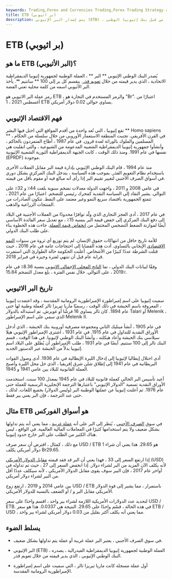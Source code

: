 ```yaml
---
keywords: Trading,Forex and Currencies Trading,Forex Trading Strategy and Education,Strategy and Education
title: ETB (بر اثيوبي)
description: يتم إصدار البر الإثيوبي (ETB) ، العملة الوطنية لجمهورية إثيوبيا الديمقراطية الفيدرالية ، من قبل بنك إثيوبيا الوطني.
---
```


# ETB (بر اثيوبي)
## ما هو ETB (البر الأثيوبي)؟

يُصدر البنك الوطني الإثيوبي ** البر ** ، العملة الوطنية لجمهورية إثيوبيا الديمقراطية الاتحادية ، الذي يدير قيمته من خلال [تعويم قذر](/dirtyfloat). ينقسم كل بر إلى 100 ** سانتيم **. يأخذ البر الأثيوبي اسمه من كلمة محلية تعني الفضة.

رمز عملة البر الاثيوبي هو ETB ، والرمز المستخدم في التجارة هو "Br". اعتبارًا من أغسطس 2021 ، 1 ETB يساوي حوالي 0.02 دولار أمريكي.

## فهم الاقتصاد الإثيوبي

تقع إثيوبيا ، التي تُعد واحدة من أقدم المواقع التي احتل فيها البشر ** Homo sapiens ** ، في القرن الأفريقي. تجنبت المنطقة الاستعمار الأوروبي من خلال سلسلة من الحكام المسلمين والملوك بالوراثة لعدة قرون. في عام 1987 ، أطاح المتمردون بالحاكم ، وأنشأوا جمهورية إثيوبيا الديمقراطية الشعبية المدعومة من الشيوعية ، والتي انقلبت هي نفسها في عام 1991. ومنذ ذلك الوقت ، كانت الجبهة الديمقراطية الثورية الشعبية الإثيوبية (EPRDF) موجودة.

منذ عام 1994 ، قام البنك الوطني الإثيوبي بإدارة قيمة البر مقابل العملات الأخرى باستخدام نظام التعويم القذر. بموجب هذه السياسة ، يتدخل البنك المركزي بشكل دوري في أسواق الصرف الأجنبي لتغيير تقييم البر إذا رأى أنه مبالغ فيه أو مقوم بأقل من قيمته.

في عامي 2008 و 2011 ، واجهت الدولة معدلات تضخم سنوية بلغت 44٪ و 32٪ على التوالي. يشير النقاد إلى السياسة النقدية كمحرك رئيسي للتضخم. اعتبارًا من عام 2021 ، تتمتع الجمهورية باقتصاد سريع النمو وغير معتمد على النفط. تتكون الصادرات من المنتجات الزراعية والذهب.

في عام 2017 ، أدى العجز التجاري الذي ولّد توافرًا محدودًا من العملات الأجنبية في البلاد إلى دفع البنك المركزي إلى خفض قيمة البر بنسبة 15٪ ، مع تعديل سعر الفائدة الأساسي أيضًا لموازنة الضغط التضخمي المحتمل من [انخفاض قيمة العملة](/devaluation). جاءت هذه الخطوة بناء على طلب البنك الدولي.

للأمة تاريخ حافل من انتهاكات حقوق الإنسان. لم يتم توزيع أي ثروة من سنوات [النمو الاقتصادي](/economicgrowth) الإيجابي بالتساوي. أدت هذه القضايا إلى احتجاجات عامة في عام 2016 ، حيث قتلت الشرطة عددًا كبيرًا من الأشخاص. أعلنت الحكومة حالة الطوارئ التي استمرت قرابة عام قبل أن تنتهي لفترة وجيزة في فبراير 2018.

وفقًا لبيانات البنك الدولي ، نما [الناتج المحلي الإجمالي الإثيوبي](/gdp) بنسبة 8.36٪ في عام 2019 ، على التوالي. خلال نفس الفترة ، بلغ معدل التضخم 15.84٪.

## تاريخ البر الاثيوبي

سميت إثيوبيا على اسم إمبراطورة الإمبراطورية الرومانية المقدسة ، وقد اعتمدت إثيوبيا ، المعروفة باسم الحبشة في ذلك الوقت ، رسميًا ماريا تيريزا ثالر كعملة وطنية لها حتى عام 1894. كان ثالر يساوي 16 قرشًا أو غويرش. تم استبداله بالدولار Talari أو Melenik ، الذي سمي على اسم الإمبراطور Melenik II.

في عام 1905 ، أنشأ مينليك الثاني ومجموعة مصرفية أوروبية بنك الحبشة ، الذي أدخل الأوراق النقدية للتداول في عام 1915. في عام 1931 ، اشترى الإمبراطور الإثيوبي هيلا سيلاسي بنك الحبشة وأعاد هيكلته ، وأنشأ البنك الوطني لإثيوبيا. في هذا الوقت ، قسم البنك تالر إلى 100 سنتيم. أيضًا في عام 1931 ، طلب الإمبراطور أن يُطلق على البلاد اسم إثيوبيا بدلاً من الحبشة عبر الدستور الجديد.

أدى احتلال إيطاليا لإثيوبيا إلى إدخال الليرة الإيطالية في عام 1936. أدى وصول القوات البريطانية في عام 1941 إلى إطلاق شلن شرق إفريقيا ، الذي حل محل الليرة وأصبح العملة القانونية للبلاد بين عامي 1941 و 1945.

أعيد تأسيس البر الحالي كعملة قانونية للبلاد في عام 1945 بمعدل 100 سنت. استخدمت الأوراق النقدية تسمية "الدولار الإثيوبي" باعتبارها الترجمة الإنجليزية الرسمية للعملة حتى عام 1976. ثم أعلنت إثيوبيا عن عملتها الوطنية البر (وليس الدولار) بجميع اللغات. لذلك ، حتى عند الترجمة ، فإن البر يعني بير فقط.

## مثال ETB هو أسواق الفوركس

في سوق [الصرف الأجنبي](/foreign-exchange) ، يُنظر إلى البر على أنه [عملة غريبة](/exotic_currency) ، مما يعني أنه يتم تداولها بشكل ضعيف ولا يتم استخدامها كثيرًا في المعاملات المالية العالمية. في الواقع ، ليس هناك الكثير من الطلب على البر خارج حدود إثيوبيا.

مع ذلك ، كمثال ، افترض أن سعر صرف USD / ETB هو 29.65. هذا يعني أن شراء 1 دولار أمريكي يكلف Br29.65.

إذا ارتفع السعر إلى 33 ، فهذا يعني أن البر قد فقد قيمته [مقابل الدولار الأمريكي](/usd-united-states-dollar) (USD) لأنه يكلف الآن المزيد من البر لشراء دولار. إذا انخفض السعر إلى 27 ، حيث تم تداوله في أواخر عام 2017 ، فإن البير سوف يقوى مقابل الدولار الأمريكي ، لأنه سيكلف عددًا أقل من البير لشراء دولار أمريكي.

بين عامي 2014 و 2019 ، ارتفع زوج USD / ETB باستمرار ، مما يشير إلى قوة الدولار الأمريكي مقابل البر و / أو الضعف بالنسبة للدولار الأمريكي.

لتحديد عدد الدولارات الأمريكية اللازمة لشراء بير واحد ، اقسم واحدًا على سعر USD / ETB. في هذه الحالة ، قسّم واحدًا على 29.65. النتيجة هي 0.0337. هذا هو سعر ETB / USD ، مما يعني أنه يكلف أكثر بقليل من 0.03 دولار أمريكي لشراء بير واحد.

## يسلط الضوء

- في سوق الصرف الأجنبي ، يعتبر البر عملة غريبة أو عملة يتم تداولها بشكل ضعيف.

- البر الإثيوبي (ETB) ، العملة الوطنية لجمهورية إثيوبيا الديمقراطية الفيدرالية ، يصدره البنك الوطني الإثيوبي ، الذي يدير قيمته من خلال تعويم قذر.

- أول عملة مسجلة كانت ماريا تيريزا ثالر ، التي سميت على اسم إمبراطورة الإمبراطورية الرومانية المقدسة.

